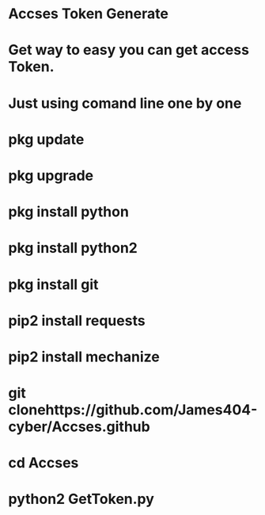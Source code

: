 # Accses Token Generate 
# Get way to easy you can get access Token.
# Just using comand line one by one
# pkg update 
# pkg upgrade 
# pkg install python 
# pkg install python2 
# pkg install git 
# pip2 install requests 
# pip2 install mechanize 
# git clonehttps://github.com/James404-cyber/Accses.github
# cd Accses
# python2 GetToken.py
